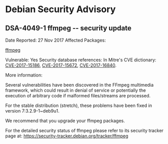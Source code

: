 
Debian Security Advisory
========================


DSA-4049-1 ffmpeg -- security update
------------------------------------



Date Reported:
27 Nov 2017
Affected Packages:

[ffmpeg](https://packages.debian.org/src:ffmpeg)

Vulnerable:
Yes
Security database references:
In Mitre's CVE dictionary: [CVE-2017-15186](https://security-tracker.debian.org/tracker/CVE-2017-15186), [CVE-2017-15672](https://security-tracker.debian.org/tracker/CVE-2017-15672), [CVE-2017-16840](https://security-tracker.debian.org/tracker/CVE-2017-16840).  

More information:

Several vulnerabilities have been discovered in the FFmpeg multimedia
framework, which could result in denial of service or potentially the
execution of arbitrary code if malformed files/streams are processed.


For the stable distribution (stretch), these problems have been fixed in
version 7:3.2.9-1~deb9u1.


We recommend that you upgrade your ffmpeg packages.


For the detailed security status of ffmpeg please refer to
its security tracker page at:
<https://security-tracker.debian.org/tracker/ffmpeg>





